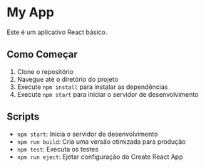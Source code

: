 # My App

Este é um aplicativo React básico.

## Como Começar

1. Clone o repositório
2. Navegue até o diretório do projeto
3. Execute `npm install` para instalar as dependências
4. Execute `npm start` para iniciar o servidor de desenvolvimento

## Scripts

- `npm start`: Inicia o servidor de desenvolvimento
- `npm run build`: Cria uma versão otimizada para produção
- `npm test`: Executa os testes
- `npm run eject`: Ejetar configuração do Create React App
